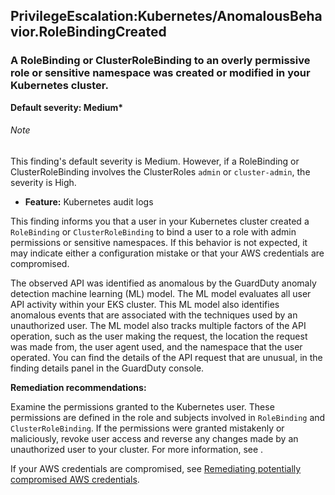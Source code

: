 PrivilegeEscalation:Kubernetes/AnomalousBehavior.RoleBindingCreated
-------------------------------------------------------------------


### A RoleBinding or ClusterRoleBinding to an overly permissive role or sensitive namespace was created or modified in your Kubernetes cluster.


**Default severity: Medium\***


###### Note

This finding's default severity is Medium. However, if a RoleBinding or ClusterRoleBinding involves the ClusterRoles `admin` or `cluster-admin`, the severity is High.


 * **Feature:** Kubernetes audit logs

This finding informs you that a user in your Kubernetes cluster created a `RoleBinding` or `ClusterRoleBinding` to bind a user to a role with admin permissions or sensitive namespaces. If this behavior is not expected, it may indicate either a configuration mistake or that your AWS credentials are compromised.


The observed API was identified as anomalous by the GuardDuty anomaly detection machine learning (ML) model. The ML model evaluates all user API activity within your EKS cluster. This ML model also identifies anomalous events that are associated with the techniques used by an unauthorized user. The ML model also tracks multiple factors of the API operation, such as the user making the request, the location the request was made from, the user agent used, and the namespace that the user operated. You can find the details of the API request that are unusual, in the finding details panel in the GuardDuty console.


**Remediation recommendations:**


Examine the permissions granted to the Kubernetes user. These permissions are defined in the role and subjects involved in `RoleBinding` and `ClusterRoleBinding`. If the permissions were granted mistakenly or maliciously, revoke user access and reverse any changes made by an unauthorized user to your cluster. For more information, see .


If your AWS credentials are compromised, see [Remediating potentially compromised AWS credentials](https://docs.aws.amazon.com/guardduty/latest/ug/compromised-creds.html).

